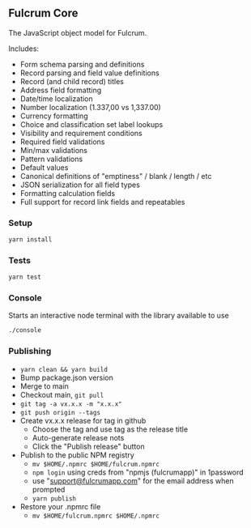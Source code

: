 ## Fulcrum Core

The JavaScript object model for Fulcrum.

Includes:
* Form schema parsing and definitions
* Record parsing and field value definitions
* Record (and child record) titles
* Address field formatting
* Date/time localization
* Number localization (1.337,00 vs 1,337.00)
* Currency formatting
* Choice and classification set label lookups
* Visibility and requirement conditions
* Required field validations
* Min/max validations
* Pattern validations
* Default values
* Canonical definitions of "emptiness" / blank / length / etc
* JSON serialization for all field types
* Formatting calculation fields
* Full support for record link fields and repeatables

### Setup

```sh
yarn install
```

### Tests

```sh
yarn test
```

### Console

Starts an interactive node terminal with the library available to use

```sh
./console
```

### Publishing

- `yarn clean && yarn build`
- Bump package.json version
- Merge to main
- Checkout main, `git pull`
- `git tag -a vx.x.x -m "x.x.x"`
- `git push origin --tags`
- Create vx.x.x release for tag in github
  - Choose the tag and use tag as the release title
  - Auto-generate release nots
  - Click the "Publish release" button
- Publish to the public NPM registry
  - `mv $HOME/.npmrc $HOME/fulcrum.npmrc`
  - `npm login` using creds from "npmjs (fulcrumapp)" in 1password
  - use "support@fulcrumapp.com" for the email address when prompted
  - `yarn publish`
- Restore your .npmrc file
  - `mv $HOME/fulcrum.npmrc $HOME/.npmrc`
